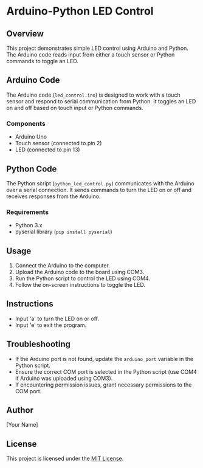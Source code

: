 # Arduino-Python LED Control

## Overview
This project demonstrates simple LED control using Arduino and Python. The Arduino code reads input from either a touch sensor or Python commands to toggle an LED.

## Arduino Code
The Arduino code (`led_control.ino`) is designed to work with a touch sensor and respond to serial communication from Python. It toggles an LED on and off based on touch input or Python commands.

### Components
- Arduino Uno
- Touch sensor (connected to pin 2)
- LED (connected to pin 13)

## Python Code
The Python script (`python_led_control.py`) communicates with the Arduino over a serial connection. It sends commands to turn the LED on or off and receives responses from the Arduino.

### Requirements
- Python 3.x
- pyserial library (`pip install pyserial`)

## Usage
1. Connect the Arduino to the computer.
2. Upload the Arduino code to the board using COM3.
3. Run the Python script to control the LED using COM4.
4. Follow the on-screen instructions to toggle the LED.

## Instructions
- Input 'a' to turn the LED on or off.
- Input 'e' to exit the program.

## Troubleshooting
- If the Arduino port is not found, update the `arduino_port` variable in the Python script.
- Ensure the correct COM port is selected in the Python script (use COM4 if Arduino was uploaded using COM3).
- If encountering permission issues, grant necessary permissions to the COM port.

## Author
[Your Name]

## License
This project is licensed under the [MIT License](LICENSE).
